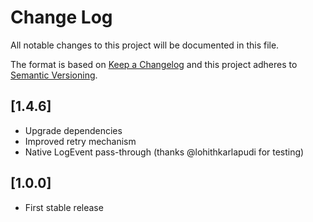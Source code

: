 # Change Log
All notable changes to this project will be documented in this file.

The format is based on [Keep a Changelog](http://keepachangelog.com/)
and this project adheres to [Semantic Versioning](http://semver.org/).

## [1.4.6]
- Upgrade dependencies
- Improved retry mechanism
- Native LogEvent pass-through (thanks @lohithkarlapudi for testing)

## [1.0.0]
- First stable release
